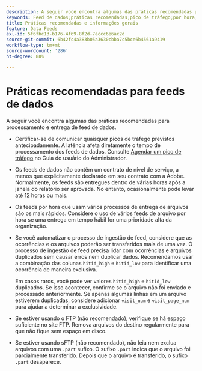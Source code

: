 ```yaml
---
description: A seguir você encontra algumas das práticas recomendadas para processamento e entrega de feed de dados.
keywords: Feed de dados;práticas recomendadas;pico de tráfego;por hora;ftp
title: Práticas recomendadas e informações gerais
feature: Data Feeds
exl-id: 5f6fbc13-b176-4f69-8f2d-7accc6e6ac2d
source-git-commit: 6b42fc4a383b05a3630cbba7c5bce6b4561a9419
workflow-type: tm+mt
source-wordcount: '286'
ht-degree: 88%

---
```


# Práticas recomendadas para feeds de dados

A seguir você encontra algumas das práticas recomendadas para processamento e entrega de feed de dados.

* Certificar-se de comunicar quaisquer picos de tráfego previstos antecipadamente. A latência afeta diretamente o tempo de processamento dos feeds de dados. Consulte [Agendar um pico de tráfego](/help/admin/admin/c-manage-report-suites/c-edit-report-suites/c-traffic-management/t-traffic-schedule-spike.md) no Guia do usuário do Administrador.

* Os feeds de dados não contêm um contrato de nível de serviço, a menos que explicitamente declarado em seu contrato com a Adobe. Normalmente, os feeds são entregues dentro de várias horas após a janela do relatório ser aprovada. No entanto, ocasionalmente pode levar até 12 horas ou mais.

* Os feeds por hora que usam vários processos de entrega de arquivos são os mais rápidos. Considere o uso de vários feeds de arquivo por hora se uma entrega em tempo hábil for uma prioridade alta da organização.

* Se você automatizar o processo de ingestão de feed, considere que as ocorrências e os arquivos poderão ser transferidos mais de uma vez. O processo de ingestão de feed precisa lidar com ocorrências e arquivos duplicados sem causar erros nem duplicar dados. Recomendamos usar a combinação das colunas `hitid_high` e `hitid_low` para identificar uma ocorrência de maneira exclusiva.

  Em casos raros, você pode ver valores `hitid_high` e `hitid_low` duplicados. Se isso acontecer, confirme se o arquivo não foi enviado e processado anteriormente. Se apenas algumas linhas em um arquivo estiverem duplicadas, considere adicionar `visit_num` e `visit_page_num` para ajudar a determinar a exclusividade.

* Se estiver usando o FTP (não recomendado), verifique se há espaço suficiente no site FTP. Remova arquivos do destino regularmente para que não fique sem espaço em disco.

* Se estiver usando sFTP (não recomendado), não leia nem exclua arquivos com uma `.part` sufixo. O sufixo `.part` indica que o arquivo foi parcialmente transferido. Depois que o arquivo é transferido, o sufixo `.part` desaparece.